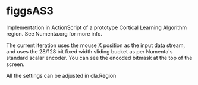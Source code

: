 figgsAS3
========

Implementation in ActionScript of a prototype Cortical Learning Algorithm region. See Numenta.org for more info.

The current iteration uses the mouse X position as the input data stream, and uses the 28/128 bit fixed width sliding bucket as per Numenta's standard scalar encoder. You can see the encoded bitmask at the top of the screen.

All the settings can be adjusted in cla.Region




